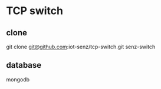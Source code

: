 # TCP switch

## clone

git clone git@github.com:iot-senz/tcp-switch.git senz-switch

## database 

mongodb